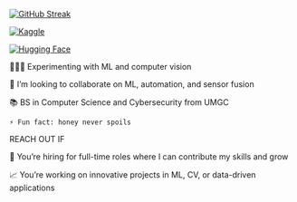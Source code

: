[![GitHub Streak](https://streak-stats.demolab.com?user=lmamon&theme=highcontrast&hide_border=true&date_format=j%20M%5B%20Y%5D&sideNums=EB5454&fire=EB5454)](https://git.io/streak-stats)

[![Kaggle](https://img.shields.io/badge/Kaggle-20BEFF?style=flat-square&logo=kaggle&logoColor=white)](https://www.kaggle.com/louisjm)

[![Hugging Face](https://huggingface.co/front/assets/huggingface_logo-noborder.svg)](https://huggingface.co/roylvzn)

👨🏾‍💻 Experimenting with ML and computer vision

🤖 I’m looking to collaborate on ML, automation, and sensor fusion

📚 BS in Computer Science and Cybersecurity from UMGC

	⚡ Fun fact: honey never spoils
 
REACH OUT IF

💬 You’re hiring for full-time roles where I can contribute my skills and grow

📈 You’re working on innovative projects in ML, CV, or data-driven applications


<!---
LMamon/LMamon is a ✨ special ✨ repository because its `README.md` (this file) appears on your GitHub profile.
You can click the Preview link to take a look at your changes.
--->
